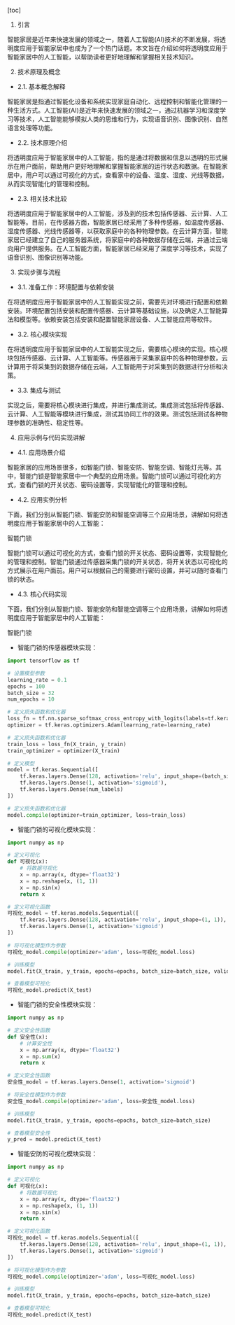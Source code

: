 
[toc]                    
                
                
1. 引言

智能家居是近年来快速发展的领域之一，随着人工智能(AI)技术的不断发展，将透明度应用于智能家居中也成为了一个热门话题。本文旨在介绍如何将透明度应用于智能家居中的人工智能，以帮助读者更好地理解和掌握相关技术知识。

2. 技术原理及概念

- 2.1. 基本概念解释

智能家居是指通过智能化设备和系统实现家庭自动化、远程控制和智能化管理的一种生活方式。人工智能(AI)是近年来快速发展的领域之一，通过机器学习和深度学习等技术，人工智能能够模拟人类的思维和行为，实现语音识别、图像识别、自然语言处理等功能。

- 2.2. 技术原理介绍

将透明度应用于智能家居中的人工智能，指的是通过将数据和信息以透明的形式展示在用户面前，帮助用户更好地理解和掌握智能家居的运行状态和数据。在智能家居中，用户可以通过可视化的方式，查看家中的设备、温度、湿度、光线等数据，从而实现智能化的管理和控制。

- 2.3. 相关技术比较

将透明度应用于智能家居中的人工智能，涉及到的技术包括传感器、云计算、人工智能等。目前，在传感器方面，智能家居已经采用了多种传感器，如温度传感器、湿度传感器、光线传感器等，以获取家庭中的各种物理参数。在云计算方面，智能家居已经建立了自己的服务器系统，将家庭中的各种数据存储在云端，并通过云端向用户提供服务。在人工智能方面，智能家居已经采用了深度学习等技术，实现了语音识别、图像识别等功能。

3. 实现步骤与流程

- 3.1. 准备工作：环境配置与依赖安装

在将透明度应用于智能家居中的人工智能实现之前，需要先对环境进行配置和依赖安装。环境配置包括安装和配置传感器、云计算等基础设施，以及确定人工智能算法和模型等。依赖安装包括安装和配置智能家居设备、人工智能应用等软件。

- 3.2. 核心模块实现

在将透明度应用于智能家居中的人工智能实现之后，需要核心模块的实现。核心模块包括传感器、云计算、人工智能等。传感器用于采集家庭中的各种物理参数，云计算用于将采集到的数据存储在云端，人工智能用于对采集到的数据进行分析和决策。

- 3.3. 集成与测试

实现之后，需要将核心模块进行集成，并进行集成测试。集成测试包括将传感器、云计算、人工智能等模块进行集成，测试其协同工作的效果。测试包括测试各种物理参数的准确性、稳定性等。

4. 应用示例与代码实现讲解

- 4.1. 应用场景介绍

智能家居的应用场景很多，如智能门锁、智能安防、智能空调、智能灯光等。其中，智能门锁是智能家居中一个典型的应用场景。智能门锁可以通过可视化的方式，查看门锁的开关状态、密码设置等，实现智能化的管理和控制。

- 4.2. 应用实例分析

下面，我们分别从智能门锁、智能安防和智能空调等三个应用场景，讲解如何将透明度应用于智能家居中的人工智能：

智能门锁

智能门锁可以通过可视化的方式，查看门锁的开关状态、密码设置等，实现智能化的管理和控制。智能门锁通过传感器采集门锁的开关状态，将开关状态以可视化的方式展示在用户面前。用户可以根据自己的需要进行密码设置，并可以随时查看门锁的状态。

- 4.3. 核心代码实现

下面，我们分别从智能门锁、智能安防和智能空调等三个应用场景，讲解如何将透明度应用于智能家居中的人工智能：

智能门锁

- 智能门锁的传感器模块实现：

```python
import tensorflow as tf

# 设置模型参数
learning_rate = 0.1
epochs = 100
batch_size = 32
num_epochs = 10

# 定义损失函数和优化器
loss_fn = tf.nn.sparse_softmax_cross_entropy_with_logits(labels=tf.keras.preprocessing.sequence. labels)
optimizer = tf.keras.optimizers.Adam(learning_rate=learning_rate)

# 定义损失函数和优化器
train_loss = loss_fn(X_train, y_train)
train_optimizer = optimizer(X_train)

# 定义模型
model = tf.keras.Sequential([
    tf.keras.layers.Dense(128, activation='relu', input_shape=(batch_size, 1)),
    tf.keras.layers.Dense(1, activation='sigmoid'),
    tf.keras.layers.Dense(num_labels)
])

# 定义损失函数和优化器
model.compile(optimizer=train_optimizer, loss=train_loss)
```

- 智能门锁的可视化模块实现：

```python
import numpy as np

# 定义可视化
def 可视化(x):
    # 将数据可视化
    x = np.array(x, dtype='float32')
    x = np.reshape(x, (1, 1))
    x = np.sin(x)
    return x

# 定义可视化函数
可视化_model = tf.keras.models.Sequential([
    tf.keras.layers.Dense(128, activation='relu', input_shape=(1, 1)),
    tf.keras.layers.Dense(1, activation='sigmoid')
])

# 将可视化模型作为参数
可视化_model.compile(optimizer='adam', loss=可视化_model.loss)

# 训练模型
model.fit(X_train, y_train, epochs=epochs, batch_size=batch_size, validation_data=(X_val, y_val))

# 查看模型可视化
可视化_model.predict(X_test)
```

- 智能门锁的安全性模块实现：

```python
import numpy as np

# 定义安全性函数
def 安全性(x):
    # 计算安全性
    x = np.array(x, dtype='float32')
    x = np.sum(x)
    return x

# 定义安全性函数
安全性_model = tf.keras.layers.Dense(1, activation='sigmoid')

# 将安全性模型作为参数
安全性_model.compile(optimizer='adam', loss=安全性_model.loss)

# 训练模型
model.fit(X_train, y_train, epochs=epochs, batch_size=batch_size)

# 查看模型安全性
y_pred = model.predict(X_test)
```

- 智能安防的可视化模块实现：

```python
import numpy as np

# 定义可视化
def 可视化(x):
    # 将数据可视化
    x = np.array(x, dtype='float32')
    x = np.reshape(x, (1, 1))
    x = np.sin(x)
    return x

# 定义可视化函数
可视化_model = tf.keras.models.Sequential([
    tf.keras.layers.Dense(128, activation='relu', input_shape=(1, 1)),
    tf.keras.layers.Dense(1, activation='sigmoid')
])

# 将可视化模型作为参数
可视化_model.compile(optimizer='adam', loss=可视化_model.loss)

# 训练模型
model.fit(X_train, y_train, epochs=epochs, batch_size=batch_size)

# 查看模型可视化
可视化_model.predict(X_test)
```

